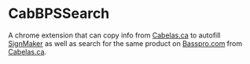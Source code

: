 # CabBPSSearch
A chrome extension that can copy info from [Cabelas.ca](https://www.cabelas.ca) to autofill [SignMaker](https://github.com/EctoBoi/SignMaker) as well as search for the same product on [Basspro.com](https://www.basspro.com) from [Cabelas.ca](https://www.cabelas.ca).
